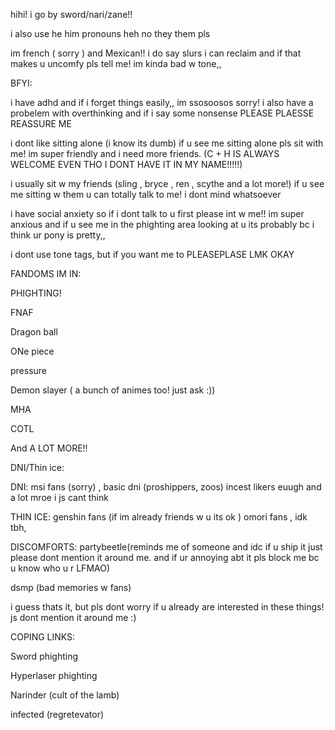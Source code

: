 
hihi! i go by sword/nari/zane!!

i also use he him pronouns heh no they them pls

im french ( sorry ) and Mexican!! i do say slurs i can reclaim and if that makes u uncomfy pls tell me! im kinda bad w tone,,

BFYI:

i have adhd and if i forget things easily,, im ssosoosos sorry! i also have a probelem with overthinking and if i say some nonsense PLEASE PLAESSE REASSURE ME

i dont like sitting alone (i know its dumb) if u see me sitting alone pls sit with me! im super friendly and i need more friends. (C + H IS ALWAYS WELCOME EVEN THO I DONT HAVE IT IN MY NAME!!!!!)

i usually sit w my friends (sling , bryce , ren , scythe and a lot more!) if u see me sitting w them u can totally talk to me! i dont mind whatsoever

i have social anxiety so if i dont talk to u first please int w me!! im super anxious and if u see me in the phighting area looking at u its probably bc i think ur pony is pretty,,

i dont use tone tags, but if you want me to PLEASEPLASE LMK OKAY

FANDOMS IM IN:

PHIGHTING!

FNAF

Dragon ball

ONe piece

pressure

Demon slayer ( a bunch of animes too! just ask :))

MHA

COTL

And A LOT MORE!!

DNI/Thin ice:

DNI: msi fans (sorry) , basic dni (proshippers, zoos) incest likers euugh and a lot mroe i js cant think

THIN ICE: genshin fans (if im already friends w u its ok ) omori fans , idk tbh, 

DISCOMFORTS:
partybeetle(reminds me of someone and idc if u ship it just please dont mention it around me. and if ur annoying abt it pls block me bc u know who u r LFMAO)


dsmp (bad memories w fans)

i guess thats it, but pls dont worry if u already are interested in these things! js dont mention it around me :)

COPING LINKS:

Sword phighting

Hyperlaser phighting

Narinder (cult of the lamb)

infected (regretevator)
